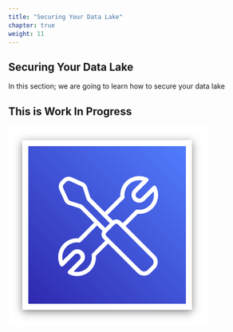 ```yaml
---
title: "Securing Your Data Lake"
chapter: true
weight: 11
---
```


## Securing Your Data Lake

In this section; we are going to learn how to secure your data lake

## This is Work In Progress

![wip](/image/workinprogress.png)